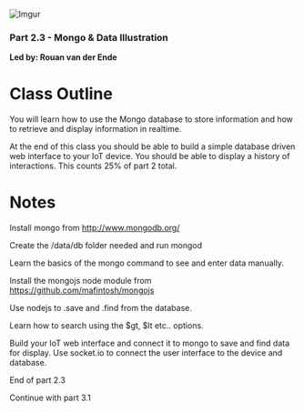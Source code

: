 ![Imgur](http://i.imgur.com/VIKVCOf.png)

### Part 2.3 - Mongo & Data Illustration
**Led by: Rouan van der Ende**  

Class Outline
=============

You will learn how to use the Mongo database to store information and how to retrieve and display information in realtime. 

At the end of this class you should be able to build a simple database driven web interface to your IoT device. You should be able to display a history of interactions. This counts 25% of part 2 total.

Notes
=====

Install mongo from http://www.mongodb.org/

Create the /data/db folder needed and run mongod

Learn the basics of the mongo command to see and enter data manually.

Install the mongojs node module from https://github.com/mafintosh/mongojs

Use nodejs to .save and .find from the database.

Learn how to search using the $gt, $lt etc.. options.

Build your IoT web interface and connect it to mongo to save and find data for display. Use socket.io to connect the user interface to the device and database. 

End of part 2.3

Continue with part 3.1